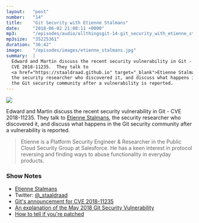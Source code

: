 ```yaml
---
layout:   "post"
number:   "14"
title:    "Git Security with Etienne Stalmans"
date:     "2018-06-02 21:08:11 +0000"
mp3:      "/episodes/audio/allthingsgit-14-git_security_with_etienne_stalmans.mp3"
mp3size:  "35225361"
duration: "36:42"
image:    "/episodes/images/etienne_stalmans.jpg"
summary:  |
  Edward and Martin discuss the recent security vulnerability in Git -
  CVE 2018-11235.  They talk to
  <a href="https://staaldraad.github.io" target="_blank">Etienne Stalmans</a>,
  the security researcher who discovered it, and discuss what happens in
  the Git security community after a vulnerability is reported.
---
```


<div id="profile">
    <img src="images/etienne_stalmans.jpg" class="profile_photo">
</div>

Edward and Martin discuss the recent security vulnerability in Git -
CVE 2018-11235.  They talk to
<a href="https://staaldraad.github.io" target="_blank">Etienne Stalmans</a>,
the security researcher who discovered it, and discuss what happens in the
Git security community after a vulnerability is reported.

> Etienne is a Platform Security Engineer & Researcher in the Public
> Cloud Security Group at Salesforce. He has a keen interest in protocol
> reversing and finding ways to abuse functionality in everyday products.

### Show Notes

* [Etienne Stalmans](https://staaldraad.github.io)
* Twitter: [@_staaldraad](https://twitter.com/_staaldraad)
* [Git's announcement for CVE 2018-11235](https://marc.info/?l=git&m=152761328506724&w=2)
* [An explanation of the May 2018 Git Security Vulnerability](https://blogs.msdn.microsoft.com/devops/2018/05/29/announcing-the-may-2018-git-security-vulnerability/)
* [How to tell if you're patched](https://www.edwardthomson.com/blog/upgrading_git_for_cve2018_11235.html)
